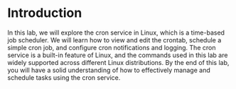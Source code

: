 # Introduction

In this lab, we will explore the cron service in Linux, which is a time-based job scheduler. We will learn how to view and edit the crontab, schedule a simple cron job, and configure cron notifications and logging. The cron service is a built-in feature of Linux, and the commands used in this lab are widely supported across different Linux distributions. By the end of this lab, you will have a solid understanding of how to effectively manage and schedule tasks using the cron service.

